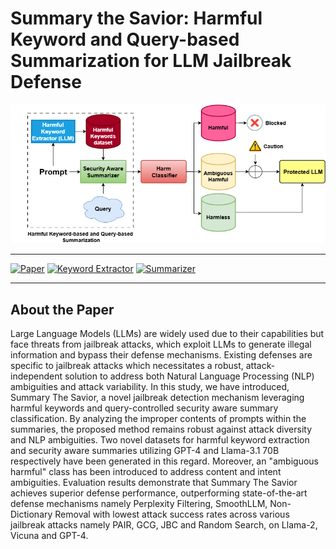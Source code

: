 # Summary the Savior: Harmful Keyword and Query-based Summarization for LLM Jailbreak Defense


![Project Banner](https://github.com/shrestho10/SummaryTheSavior/blob/main/for%20figures%20in%20paper/fig1forpaper.drawio%20(2).png)

---

[![Paper](https://img.shields.io/badge/Paper-Read-blue)](https://link-to-paper.com)
[![Keyword Extractor](https://img.shields.io/badge/Keyword-Extractor-green)](https://huggingface.co/Sabia/llama-2-tokenizer)
[![Summarizer](https://img.shields.io/badge/Summarizer-Tool-orange)](https://huggingface.co/Sabia/summary_extractor)

---

## About the Paper
Large Language Models (LLMs) are widely used due to their capabilities but face threats from jailbreak attacks, which exploit LLMs to generate illegal information and bypass their defense mechanisms. Existing defenses are specific to jailbreak attacks which necessitates a robust, attack-independent solution to address both Natural Language Processing (NLP) ambiguities and attack variability. In this study, we have introduced, Summary The Savior, a novel jailbreak detection mechanism leveraging harmful keywords and query-controlled security aware summary classification. By analyzing the improper contents of prompts within the summaries, the proposed method remains robust against attack diversity and NLP ambiguities. Two novel datasets for harmful keyword extraction and security aware summaries utilizing GPT-4 and Llama-3.1 70B respectively have been generated in this regard. Moreover, an "ambiguous harmful" class has been introduced to address content and intent ambiguities. Evaluation results demonstrate that Summary The Savior achieves superior defense performance, outperforming state-of-the-art defense mechanisms namely Perplexity Filtering, SmoothLLM, Non-Dictionary Removal with lowest attack success rates across various jailbreak attacks namely PAIR, GCG, JBC and Random Search, on Llama-2, Vicuna and GPT-4.
